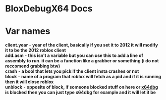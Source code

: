 # BloxDebugX64 Docs


# Var names

**client.year** - **year of the client, basically if you set it to 2012 it will modify it to be the 2012 roblox client**
<br>
**add.asm** - **this isn't a variable but you can use this to add a line of assembly to run. it can be a function like a grabber or something (i do not reccomend grabbing btw)**
<br>
**crash** - **a bool that lets you pick if the client insta crashes or not**
<br>
**block** - **name of a program that roblox will fetch as a pid and if it is running then it will close roblox**
<br>
**unblock** - **opposite of block, if someone blocked stuff on here or [x64dbg](https://github.com/x64dbg/x64dbg) is blocked then you can just type x64dbg for example and it will let it be**
